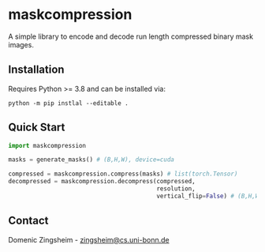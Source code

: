 # maskcompression

A simple library to encode and decode run length compressed binary mask images.

## Installation

Requires Python >= 3.8 and can be installed via:

```
python -m pip instlal --editable .
```

## Quick Start

```python
import maskcompression

masks = generate_masks() # (B,H,W), device=cuda

compressed = maskcompression.compress(masks) # list(torch.Tensor)
decompressed = maskcompression.decompress(compressed, 
                                          resolution, 
                                          vertical_flip=False) # (B,H,W), device=cuda, dtype=float
```

## Contact

Domenic Zingsheim - zingsheim@cs.uni-bonn.de